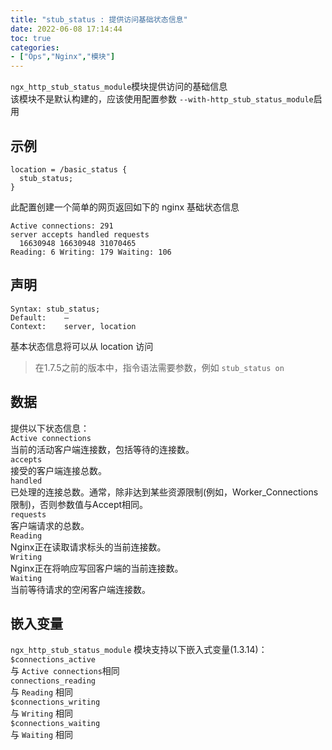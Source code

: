 ```yaml
---
title: "stub_status : 提供访问基础状态信息"
date: 2022-06-08 17:14:44
toc: true
categories:
- ["Ops","Nginx","模块"]
---
```


`ngx_http_stub_status_module`模块提供访问的基础信息<br />该模块不是默认构建的，应该使用配置参数 `--with-http_stub_status_module`启用


## 示例
```nginx
location = /basic_status {
  stub_status;
}
```
此配置创建一个简单的网页返回如下的 nginx 基础状态信息
```
Active connections: 291
server accepts handled requests
  16630948 16630948 31070465
Reading: 6 Writing: 179 Waiting: 106
```

## 声明
```
Syntax:	stub_status;
Default:	—
Context:	server, location
```
基本状态信息将可以从 location 访问
> 在1.7.5之前的版本中，指令语法需要参数，例如 `stub_status on`


## 数据
提供以下状态信息：<br />`Active connections` <br />当前的活动客户端连接数，包括等待的连接数。<br />`accepts`<br />接受的客户端连接总数。<br />`handled`<br />已处理的连接总数。通常，除非达到某些资源限制(例如，Worker_Connections限制)，否则参数值与Accept相同。<br />`requests`<br />客户端请求的总数。<br />`Reading`<br />Nginx正在读取请求标头的当前连接数。<br />`Writing`<br />Nginx正在将响应写回客户端的当前连接数。<br />`Waiting`<br />当前等待请求的空闲客户端连接数。

## 嵌入变量
`ngx_http_stub_status_module` 模块支持以下嵌入式变量(1.3.14)：<br />`$connections_active`<br />与 `Active connections`相同<br />`connections_reading`<br />与 `Reading` 相同<br />`$connections_writing`<br />与 `Writing` 相同<br />`$connections_waiting`<br />与 `Waiting` 相同

